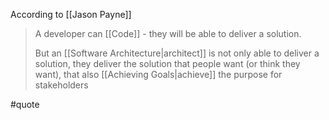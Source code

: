 According to [[Jason Payne]]

> A developer can [[Code]] - they will be able to deliver a solution.
> 
> But an [[Software Architecture|architect]] is not only able to deliver a solution, they deliver the solution that people want (or think they want), that also [[Achieving Goals|achieve]] the purpose for stakeholders

#quote